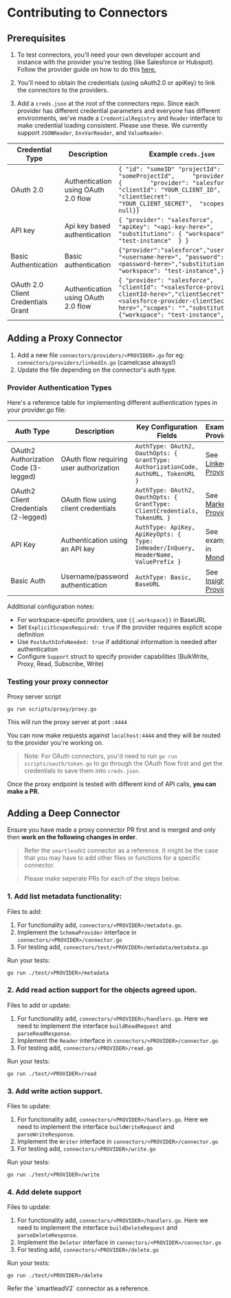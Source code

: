 # Contributing to Connectors

## Prerequisites

1. To test connectors, you'll need your own developer account and instance with the provider you're testing (like Salesforce or Hubspot).  Follow the provider guide on how to do this [here.](https://docs.withampersand.com/provider-guides/overview)

2. You'll need to obtain the credentials (using oAuth2.0 or apiKey) to link the connectors to the providers. 

3. Add a `creds.json` at the root of the connectors repo. Since each provider has different credential parameters and everyone has different environments, we've made a `CredentialRegistry` and `Reader` interface to make credential loading consistent. Please use these. We currently support `JSONReader`, `EnvVarReader`, and `ValueReader`.

| Credential Type | Description | Example `creds.json` |
|----------------|-------------|----------|
| OAuth 2.0 | Authentication using OAuth 2.0 flow | ```{ "id": "someID" "projectId": "someProjectId",     "providerApp": {        "provider": "salesforce",        "clientId": "YOUR_CLIENT_ID",        "clientSecret": "YOUR_CLIENT_SECRET",  "scopes": null}}``` |
| API key | Api key based authentication | ```{ "provider": "salesforce", "apiKey": "<api-key-here>", "substitutions": { "workspace": "test-instance"  } }```|
| Basic Authentication | Basic authentication | ```{"provider":"salesforce","username": "<username-here>", "password": "<password-here>","substitutions": { "workspace": "test-instance",}}``` | 
| OAuth 2.0 Client Credentials Grant |  Authentication using OAuth 2.0 flow | ```{ "provider": "salesforce", "clientId": "<salesforce-provider-clientId-here>","clientSecret": "<salesforce-provider-clientSecret-here>","scopes": "","substitutions": {"workspace": "test-instance",}}```|


## Adding a Proxy Connector 

1. Add a new file `connectors/providers/<PROVIDER>.go` for eg: `connectors/providers/linkedIn.go` (camelcase always!)
2. Update the file depending on the connector's auth type. 


### Provider Authentication Types

Here's a reference table for implementing different authentication types in your provider.go file:

| Auth Type | Description | Key Configuration Fields | Example Provider |
|-----------|-------------|-------------------------|------------------|
| OAuth2 Authorization Code (3-legged) | OAuth flow requiring user authorization | ```AuthType: OAuth2, OauthOpts: { GrantType: AuthorizationCode, AuthURL, TokenURL }``` | See [LinkedIn Provider](/providers/linkedIn.go) |
| OAuth2 Client Credentials (2-legged) | OAuth flow using client credentials | ```AuthType: OAuth2, OauthOpts: { GrantType: ClientCredentials, TokenURL }``` | See [Marketo Provider](/providers/marketo.go) |
| API Key | Authentication using an API key | ```AuthType: ApiKey, ApiKeyOpts: { Type: InHeader/InQuery, HeaderName, ValuePrefix }``` | See example in [Monday](/providers/monday.go) |
| Basic Auth | Username/password authentication | ```AuthType: Basic, BaseURL``` | See [Insightly Provider](/providers/insightly.go) |

Additional configuration notes:
- For workspace-specific providers, use `{{.workspace}}` in BaseURL
- Set `ExplicitScopesRequired: true` if the provider requires explicit scope definition
- Use `PostAuthInfoNeeded: true` if additional information is needed after authentication
- Configure `Support` struct to specify provider capabilities (BulkWrite, Proxy, Read, Subscribe, Write)

### Testing your proxy connector

Proxy server script

`go run scripts/proxy/proxy.go` 

This will run the proxy server at port `:4444` 

You can now make requests against `localhost:4444` and they will be routed to the provider you're working on.

> Note: For OAuth connectors, you'd need to run `go run scripts/oauth/token.go` to go through the OAuth flow first and get the credentials to save them into `creds.json`.

Once the proxy endpoint is tested with different kind of API calls, <b>you can make a PR. </b>


## Adding a Deep Connector

Ensure you have made a proxy connector PR first and is merged and only then <b>work on the following changes in order</b>. 



> Refer the `smartleadV2` connector as a reference. It might be the case that you may have to add other files or functions for a specific connector. 


> Please make seperate PRs for each of the steps below. 

### 1. Add list metadata functionality: 

Files to add: 

1. For functionality add, `connectors/<PROVIDER>/metadata.go`.  
2. Implement the `SchemaProvider` interface in `connectors/<PROVIDER>/connector.go`
3. For testing add, `connectors/test/<PROVIDER>/metadata/metadata.go` 

Run your tests: 

`go run ./test/<PROVIDER>/metadata`


### 2. Add read action support for the objects agreed upon. 

Files to add or update: 
1. For functionality add, `connectors/<PROVIDER>/handlers.go`. Here we need to implement the interface `buildReadRequest` and `parseReadResponse`. 
2. Implement the `Reader` interface in `connectors/<PROVIDER>/connector.go`
3. For testing add, `connectors/<PROVIDER>/read.go`

Run your tests: 

`go run ./test/<PROVIDER>/read`

### 3. Add write action support. 

Files to update: 
1. For functionality add, `connectors/<PROVIDER>/handlers.go`. Here we need to implement the interface `buildWriteRequest` and `parseWriteResponse`. 
2. Implement the `Writer` interface in `connectors/<PROVIDER>/connector.go`
3. For testing add, `connectors/<PROVIDER>/write.go`

Run your tests: 

`go run ./test/<PROVIDER>/write`

### 4. Add delete support 

Files to update: 
1. For functionality add, `connectors/<PROVIDER>/handlers.go`. Here we need to implement the interface `buildDeleteRequest` and `parseDeleteResponse`. 
2. Implement the `Deleter` interface in `connectors/<PROVIDER>/connector.go`
3. For testing add, `connectors/<PROVIDER>/delete.go`

Run your tests: 

`go run ./test/<PROVIDER>/delete`

<Note>
Refer the `smartleadV2` connector as a reference. 
</Note>